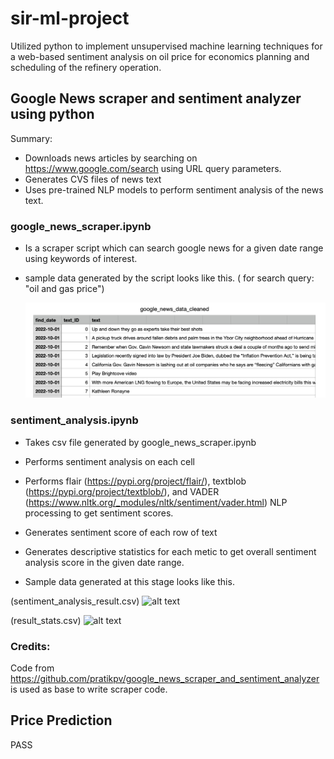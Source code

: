 # sir-ml-project

Utilized python to implement unsupervised machine learning techniques for a web-based sentiment analysis on oil price for economics planning and scheduling of the refinery operation. 

## Google News scraper and sentiment analyzer using python

Summary:

* Downloads news articles by searching on https://www.google.com/search using URL query parameters.
* Generates CVS files of news text
* Uses pre-trained NLP models to perform sentiment analysis of the news text.


### google_news_scraper.ipynb

* Is a scraper script which can search google news for a given date range using keywords of interest.
* sample data generated by the script looks like this. ( for search query: "oil and gas price")

  ![alt text](https://github.com/Deo-wx/sir-ml-project/blob/main/google_news_data_cleaned.png?raw=true)

### sentiment_analysis.ipynb

* Takes csv file generated by google_news_scraper.ipynb
* Performs sentiment analysis on each cell
* Performs flair (https://pypi.org/project/flair/), textblob (https://pypi.org/project/textblob/), and VADER (https://www.nltk.org/_modules/nltk/sentiment/vader.html) NLP processing to get sentiment scores.

* Generates sentiment score of each row of text
* Generates descriptive statistics for each metic to get overall sentiment analysis score in the given date range.  

* Sample data generated at this stage looks like this. 

(sentiment_analysis_result.csv)
  ![alt text](https://github.com/Deo-wx/sir-ml-project/sentiment_analysis_result.png?raw=true)

(result_stats.csv)
    ![alt text](https://github.com/Deo-wx/sir-ml-project/result_stats.png?raw=true)


### Credits:
Code from https://github.com/pratikpv/google_news_scraper_and_sentiment_analyzer is used as base to write scraper code.

## Price Prediction
 PASS
